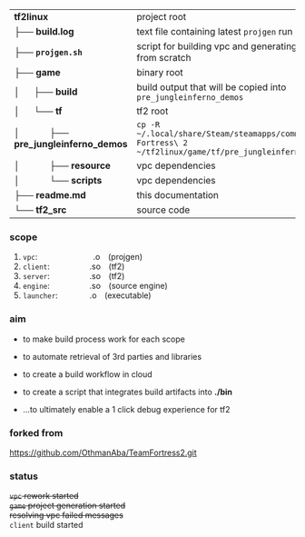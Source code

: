 |                |                                                                               |
|-----------------------------------|----------------------------------------------------------------------------------------------|
| **tf2linux**                      | project root                                                                                 |
| ├── **build.log**                 | text file containing latest `projgen` run results                                            |
| ├── **`projgen.sh`**              | script for building vpc and generating projects from scratch                                 |
| ├── **game**                      | binary root                                                                                  |
| │  &emsp; ├── **build**                 | build output that will be copied into `pre_jungleinferno_demos`                              |
| │  &emsp; └── **tf**                    | tf2 root                                                                                     |
| │       &emsp;&emsp;&emsp;├── **pre_jungleinferno_demos** | `cp -R ~/.local/share/Steam/steamapps/common/Team\ Fortress\ 2 ~/tf2linux/game/tf/pre_jungleinferno_demos`|
| │       &emsp;&emsp;&emsp;├── **resource**          | vpc dependencies                                                                             |
| │       &emsp;&emsp;&emsp;└── **scripts**           | vpc dependencies                                                                             |
| ├── **readme.md**                 | this documentation                                                                           |
| └── **tf2_src**                   | source code                                                                                  |


### scope

1. `vpc`:&emsp;&emsp;&emsp;&emsp;&emsp;&emsp;&emsp;.o&emsp;(projgen)
2. `client`:&emsp;&emsp;&emsp;&emsp;&emsp;.so&emsp;(tf2)
3. `server`:&emsp;&emsp;&emsp;&emsp;&emsp;.so&emsp;(tf2)
4. `engine`:&emsp;&emsp;&emsp;&emsp;&emsp;.so&emsp;(source engine)
5. `launcher`:&emsp;&emsp;&emsp;&emsp;.o&emsp;(executable)

### aim

- to make build process work for each scope
- to automate retrieval of 3rd parties and libraries
- to create a build workflow in cloud
- to create a script that integrates build artifacts into **./bin**

- ...to ultimately enable a 1 click debug experience for tf2

### forked from

https://github.com/OthmanAba/TeamFortress2.git

### status

~~`vpc` rework started~~ \
~~`game` project generation started~~ \
~~resolving vpc failed messages~~ \
`client` build started

